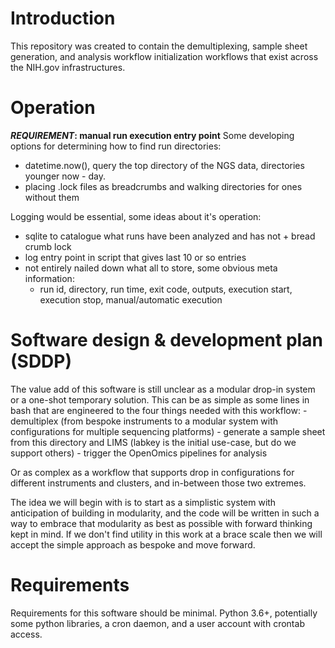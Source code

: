 # Introduction

This repository was created to contain the demultiplexing, sample sheet generation, and analysis workflow 
initialization workflows that exist across the NIH.gov infrastructures.

# Operation
__*REQUIREMENT*: manual run execution entry point__
Some developing options for determining how to find run directories:
- datetime.now(), query the top directory of the NGS data, directories younger now - day.
- placing .lock files as breadcrumbs and walking directories for ones without them

Logging would be essential, some ideas about it's operation:
- sqlite to catalogue what runs have been analyzed and has not + bread crumb lock
- log entry point in script that gives last 10 or so entries
- not entirely nailed down what all to store, some obvious meta information:
    - run id, directory, run time, exit code, outputs, execution start, execution stop, manual/automatic execution

# Software design & development plan (SDDP)

The value add of this software is still unclear as a modular drop-in system or a one-shot temporary solution. 
This can be as simple as some lines in bash that are engineered to
the four things needed with this workflow:
    - demultiplex (from bespoke instruments to a modular system with configurations for multiple sequencing platforms)
    - generate a sample sheet from this directory and LIMS (labkey is the initial use-case, but do we support others)
    - trigger the OpenOmics pipelines for analysis

Or as complex as a workflow that supports drop in configurations for different instruments and clusters, and 
in-between those two extremes. 

The idea we will begin with is to start as a simplistic system with anticipation of building in modularity, and the code 
will be written in such a way to embrace that modularity as best as possible with forward thinking kept in mind. If we
don't find utility in this work at a brace scale then we will accept the simple approach as bespoke and move forward.

# Requirements

Requirements for this software should be minimal. Python 3.6+, potentially some python libraries, a cron daemon, and a 
user account with crontab access.
